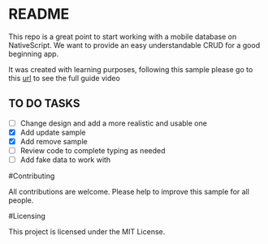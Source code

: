 # README

This repo is a great point to start working with a mobile database on NativeScript. We want to provide an easy understandable CRUD for a good beginning app.

It was created with learning purposes, following this sample please go to this [url](http://www.nativescriptsnacks.com/videos/2016/04/08/using-sqlite-databases.html) to see the full guide video

## TO DO TASKS

- [ ] Change design and add a more realistic and usable one
- [x] Add update sample
- [x] Add remove sample
- [ ] Review code to complete typing as needed
- [ ] Add fake data to work with

#Contributing

All contributions are welcome. Please help to improve this sample for all people.

#Licensing

This project is licensed under the MIT License.
